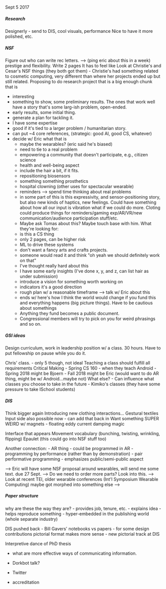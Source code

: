 Sept 5 2017
##### Research
Designerly - send to DIS, cool visuals, performance
Nice to have it more polished, etc.

##### NSF
Figure out who can write rec letters. --> (ping eric about this in a week)
prestige and flexibility.
Write 2 pages
It has to feel like
Look at Christie's and Cesar's NSF things (they both got them)
	- Christie's had something related to cosmetic computing, very different than where her projects ended up but still related.
Proposing to do research project that is a big enough chunk that is
- interesting
- something to show, some preliminary results. The ones that work well have a story that's some larg-ish problem, open-ended.
- early results, some initial thing.
- generate a plan for tackling it.
- I have some expertise
- good if it's tied to a larger problem / humanitarian story.
- can put ~4 core references, (strategic: good AI, good CS, whatever)
- decide w/ Eric what that is
	- maybe the wearables? (eric said he's biased)
	- need to tie to a real problem
	- empowering a community that doesn't participate, e.g., citizen science
	- health and well-being aspect
	- include the hair a bit, if it fits.
	- repositioning biosensors
	- something something prosthetics
	- hospital clowning (other uses for spectacular wearable)
	- reminders
	--> spend time thinking about real problems
	- in some part of this is this expressivity, and sensor-positioning story, but also new kinds of haptics, new feelings. Could have something about how all our input is vibration what if we could do more. Cloting could produce things for reminders/gaming exp/AR/VR/new communication/audience participation stuff/etc.
	- Maybe ask Tomas about this? Maybe touch base with him.
What they're looking for:
	- is this a CS thing
	- only 2 pages, can be higher risk
	- ML to drive these systems
	- don't want a fancy arts and crafts projects.
	- someone would read it and think "oh yeah we should definitely work on that"
	- I've thought really hard about this
	- I have some early insights (I've done x, y, and z, can list hair as under submission)
	- introduce a vision for something worth working on
	- indicators it's a good direction
	- rough plan w/ a reasonable timeframe --> talk w/ Eric about this
	- ends w/ here's how I think the world would change if you fund this and everything happens (big picture things).
Have to be cautious about somethings
	- Anything they fund becomes a public document.
	- Congressional members will try to pick on you for weird phrasings and so on.


##### GSI ideas
Design curriculum, work in leadership position w/ a class.
30 hours.
Have to put fellowship on pause while you do it.

Chris' class.
	- only 5 though, not ideal
Teaching a class should fulfill all requirements
Critical Making
	- Spring
CS 160
	- when they teach Android 
	- Spring 2018 might be Bjoern
	- Fall 2018 might be Eric (would want to do AR thing, might be w/ Android...maybe not)
What else?
	- Can influence what classes you choose to take in the future
	- Kimiko's classes (they have some pressure to take ISchool students)

##### DIS
Think bigger again
Introducing new clothing interactions...
Gestural textiles
Input side also possible now - can add that back in
Want something SUPER WEIRD w/ magnets - floating eddy current damping magic

Interface that appears
Movement vocabulary (bunching, twisting, wrinkling, flipping)
Epaulet
(this could go into NSF stuff too)

Another connection: 
	- AR thing
	- could be programmed in AR
	- programming by performance (rather than by demonstration)
	- pair performative programming
	- emphasizes public/semi-public aspect

--> Eric will have some NSF proposal around wearables, will send me some text. due 27 Sept.
--> Do we need to order more parts? Look into this.
--> Look at recent TEI, older wearable conferences (Int'l Symposium Wearable Computing) maybe got morphed into something else
--> 

##### Paper structure
why are these the way they are?
	- provides job, tenure, etc.
	- explains idea
	- helps reproduce something
	- hyper-embedded in the publishing world (whole separate industry)


DIS pushed back
	- Bill Gavers' notebooks vs papers
	- for some design contributions pictorial format makes more sense
	- new pictorial track at DIS

Interpretive dance of PhD thesis
- what are more effective ways of communicating information.
- Dorkbot talk?
- Twitter

- accreditation


	












